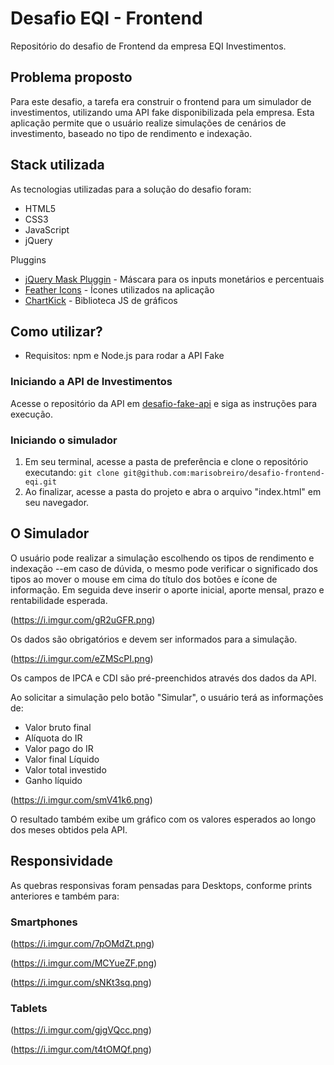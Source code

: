 # Desafio EQI - Frontend

Repositório do desafio de Frontend da empresa EQI Investimentos.

## Problema proposto

Para este desafio, a tarefa era construir o frontend para um simulador de investimentos, utilizando uma API fake disponibilizada pela empresa. 
Esta aplicação permite que o usuário realize simulações de cenários de investimento, baseado no tipo de rendimento e indexação. 

## Stack utilizada

As tecnologias utilizadas para a solução do desafio foram:
- HTML5
- CSS3
- JavaScript
- jQuery

Pluggins 
- [jQuery Mask Pluggin](https://igorescobar.github.io/jQuery-Mask-Plugin/) - Máscara para os inputs monetários e percentuais
- [Feather Icons](https://feathericons.com/) - Ícones utilizados na aplicação
- [ChartKick](https://chartkick.com/) - Biblioteca JS de gráficos

## Como utilizar?

- Requisitos: npm e Node.js para rodar a API Fake

### Iniciando a API de Investimentos

Acesse o repositório da API em [desafio-fake-api](https://github.com/eqi-investimentos/desafio-fake-api) e siga as instruções para execução.

### Iniciando o simulador 

1. Em seu terminal, acesse a pasta de preferência e clone o repositório executando: `git clone git@github.com:marisobreiro/desafio-frontend-eqi.git`
2. Ao finalizar, acesse a pasta do projeto e abra o arquivo "index.html" em seu navegador.

## O Simulador

O usuário pode realizar a simulação escolhendo os tipos de rendimento e indexação --em caso de dúvida, o mesmo pode verificar o significado dos tipos ao mover o mouse em cima do título dos botões e ícone de informação. 
Em seguida deve inserir o aporte inicial, aporte mensal, prazo e rentabilidade esperada.

(https://i.imgur.com/gR2uGFR.png)

 Os dados são obrigatórios e devem ser informados para a simulação.

 (https://i.imgur.com/eZMScPI.png)

Os campos de IPCA e CDI são pré-preenchidos através dos dados da API. 

Ao solicitar a simulação pelo botão "Simular", o usuário terá as informações de:
- Valor bruto final
- Alíquota do IR
- Valor pago do IR
- Valor final Líquido 
- Valor total investido 
- Ganho líquido 

(https://i.imgur.com/smV41k6.png)

O resultado também exibe um gráfico com os valores esperados ao longo dos meses obtidos pela API.

## Responsividade

As quebras responsivas foram pensadas para Desktops, conforme prints anteriores e também para:

### Smartphones

(https://i.imgur.com/7pOMdZt.png)

(https://i.imgur.com/MCYueZF.png)

(https://i.imgur.com/sNKt3sq.png)


### Tablets

(https://i.imgur.com/gjgVQcc.png)

(https://i.imgur.com/t4tOMQf.png)



